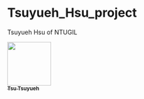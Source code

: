 # Tsuyueh_Hsu_project
Tsuyueh Hsu of NTUGIL

<a href="https://github.com/hsu-ty">
<img src="https://avatars.githubusercontent.com/u/127764782?v=4?s=100" width="100px;" alt=""/>
<br /><sub><b>Tsu Tsuyueh</b></sub>
</a>

